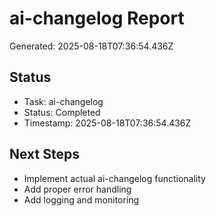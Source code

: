 # ai-changelog Report

Generated: 2025-08-18T07:36:54.436Z

## Status
- Task: ai-changelog
- Status: Completed
- Timestamp: 2025-08-18T07:36:54.436Z

## Next Steps
- Implement actual ai-changelog functionality
- Add proper error handling
- Add logging and monitoring
